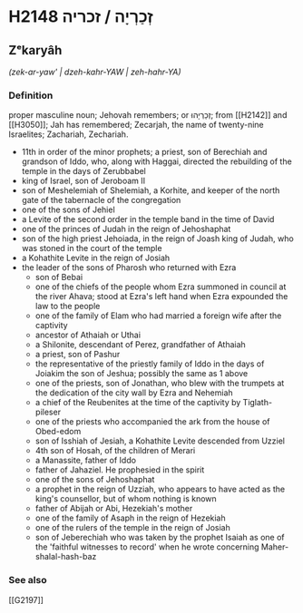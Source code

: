 # H2148 זְכַרְיָה / זכריה

## Zᵉkaryâh

_(zek-ar-yaw' | dzeh-kahr-YAW | zeh-hahr-YA)_

### Definition

proper masculine noun; Jehovah remembers; or זְכַרְיָהוּ; from [[H2142]] and [[H3050]]; Jah has remembered; Zecarjah, the name of twenty-nine Israelites; Zachariah, Zechariah.

- 11th in order of the minor prophets; a priest, son of Berechiah and grandson of Iddo, who, along with Haggai, directed the rebuilding of the temple in the days of Zerubbabel
- king of Israel, son of Jeroboam II
- son of Meshelemiah of Shelemiah, a Korhite, and keeper of the north gate of the tabernacle of the congregation
- one of the sons of Jehiel
- a Levite of the second order in the temple band in the time of David
- one of the princes of Judah in the reign of Jehoshaphat
- son of the high priest Jehoiada, in the reign of Joash king of Judah, who was stoned in the court of the temple
- a Kohathite Levite in the reign of Josiah
- the leader of the sons of Pharosh who returned with Ezra
    - son of Bebai
    - one of the chiefs of the people whom Ezra summoned in council at the river Ahava; stood at Ezra's left hand when Ezra expounded the law to the people
    - one of the family of Elam who had married a foreign wife after the captivity
    - ancestor of Athaiah or Uthai
    - a Shilonite, descendant of Perez, grandfather of Athaiah
    - a priest, son of Pashur
    - the representative of the priestly family of Iddo in the days of Joiakim the son of Jeshua; possibly the same as 1 above
    - one of the priests, son of Jonathan, who blew with the trumpets at the dedication of the city wall by Ezra and Nehemiah
    - a chief of the Reubenites at the time of the captivity by Tiglath-pileser
    - one of the priests who accompanied the ark from the house of Obed-edom
    - son of Isshiah of Jesiah, a Kohathite Levite descended from Uzziel
    - 4th son of Hosah, of the children of Merari
    - a Manassite, father of Iddo
    - father of Jahaziel. He prophesied in the spirit
    - one of the sons of Jehoshaphat
    - a prophet in the reign of Uzziah, who appears to have acted as the king's counsellor, but of whom nothing is known
    - father of Abijah or Abi, Hezekiah's mother
    - one of the family of Asaph in the reign of Hezekiah
    - one of the rulers of the temple in the reign of Josiah
    - son of Jeberechiah who was taken by the prophet Isaiah as one of the 'faithful witnesses to record' when he wrote concerning Maher-shalal-hash-baz
### See also

[[G2197]]

